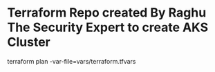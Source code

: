 # Terraform Repo created By Raghu The Security Expert to create AKS Cluster

terraform plan -var-file=vars/terraform.tfvars
